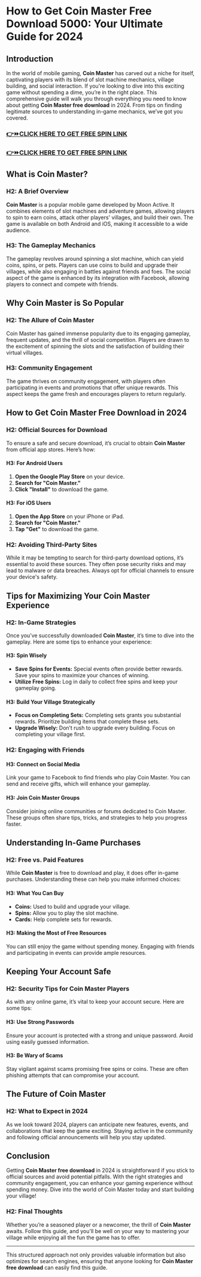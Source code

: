 <h1>How to Get Coin Master Free Download 5000: Your Ultimate Guide for 2024</h1>
<h2>Introduction</h2>
In the world of mobile gaming, <strong>Coin Master</strong> has carved out a niche for itself, captivating players with its blend of slot machine mechanics, village building, and social interaction. If you're looking to dive into this exciting game without spending a dime, you’re in the right place. This comprehensive guide will walk you through everything you need to know about getting <strong>Coin Master free download</strong> in 2024. From tips on finding legitimate sources to understanding in-game mechanics, we’ve got you covered.
<div class="markdown-heading" dir="auto">
<h3 class="heading-element" dir="auto" tabindex="-1"><a href="https://todaylink.site/Coinspins/" rel="nofollow">👉⏩CLICK HERE TO GET FREE SPIN LINK</a></h3>
</div>
<div class="markdown-heading" dir="auto">
<h3 class="heading-element" dir="auto" tabindex="-1"><a href="https://todaylink.site/Coinspins/" rel="nofollow">👉⏩CLICK HERE TO GET FREE SPIN LINK</a></h3>
</div>
<h2>What is Coin Master?</h2>
<h3>H2: A Brief Overview</h3>
<strong>Coin Master</strong> is a popular mobile game developed by Moon Active. It combines elements of slot machines and adventure games, allowing players to spin to earn coins, attack other players' villages, and build their own. The game is available on both Android and iOS, making it accessible to a wide audience.
<h3>H3: The Gameplay Mechanics</h3>
The gameplay revolves around spinning a slot machine, which can yield coins, spins, or pets. Players can use coins to build and upgrade their villages, while also engaging in battles against friends and foes. The social aspect of the game is enhanced by its integration with Facebook, allowing players to connect and compete with friends.
<h2>Why Coin Master is So Popular</h2>
<h3>H2: The Allure of Coin Master</h3>
Coin Master has gained immense popularity due to its engaging gameplay, frequent updates, and the thrill of social competition. Players are drawn to the excitement of spinning the slots and the satisfaction of building their virtual villages.
<h3>H3: Community Engagement</h3>
The game thrives on community engagement, with players often participating in events and promotions that offer unique rewards. This aspect keeps the game fresh and encourages players to return regularly.
<h2>How to Get Coin Master Free Download in 2024</h2>
<h3>H2: Official Sources for Download</h3>
To ensure a safe and secure download, it’s crucial to obtain <strong>Coin Master</strong> from official app stores. Here’s how:
<h4>H3: For Android Users</h4>
<ol>
 	<li><strong>Open the Google Play Store</strong> on your device.</li>
 	<li><strong>Search for "Coin Master."</strong></li>
 	<li><strong>Click "Install"</strong> to download the game.</li>
</ol>
<h4>H3: For iOS Users</h4>
<ol>
 	<li><strong>Open the App Store</strong> on your iPhone or iPad.</li>
 	<li><strong>Search for "Coin Master."</strong></li>
 	<li><strong>Tap "Get"</strong> to download the game.</li>
</ol>
<h3>H2: Avoiding Third-Party Sites</h3>
While it may be tempting to search for third-party download options, it’s essential to avoid these sources. They often pose security risks and may lead to malware or data breaches. Always opt for official channels to ensure your device's safety.
<h2>Tips for Maximizing Your Coin Master Experience</h2>
<h3>H2: In-Game Strategies</h3>
Once you’ve successfully downloaded <strong>Coin Master</strong>, it’s time to dive into the gameplay. Here are some tips to enhance your experience:
<h4>H3: Spin Wisely</h4>
<ul>
 	<li><strong>Save Spins for Events:</strong> Special events often provide better rewards. Save your spins to maximize your chances of winning.</li>
 	<li><strong>Utilize Free Spins:</strong> Log in daily to collect free spins and keep your gameplay going.</li>
</ul>
<h4>H3: Build Your Village Strategically</h4>
<ul>
 	<li><strong>Focus on Completing Sets:</strong> Completing sets grants you substantial rewards. Prioritize building items that complete these sets.</li>
 	<li><strong>Upgrade Wisely:</strong> Don’t rush to upgrade every building. Focus on completing your village first.</li>
</ul>
<h3>H2: Engaging with Friends</h3>
<h4>H3: Connect on Social Media</h4>
Link your game to Facebook to find friends who play Coin Master. You can send and receive gifts, which will enhance your gameplay.
<h4>H3: Join Coin Master Groups</h4>
Consider joining online communities or forums dedicated to Coin Master. These groups often share tips, tricks, and strategies to help you progress faster.
<h2>Understanding In-Game Purchases</h2>
<h3>H2: Free vs. Paid Features</h3>
While <strong>Coin Master</strong> is free to download and play, it does offer in-game purchases. Understanding these can help you make informed choices:
<h4>H3: What You Can Buy</h4>
<ul>
 	<li><strong>Coins:</strong> Used to build and upgrade your village.</li>
 	<li><strong>Spins:</strong> Allow you to play the slot machine.</li>
 	<li><strong>Cards:</strong> Help complete sets for rewards.</li>
</ul>
<h4>H3: Making the Most of Free Resources</h4>
You can still enjoy the game without spending money. Engaging with friends and participating in events can provide ample resources.
<h2>Keeping Your Account Safe</h2>
<h3>H2: Security Tips for Coin Master Players</h3>
As with any online game, it’s vital to keep your account secure. Here are some tips:
<h4>H3: Use Strong Passwords</h4>
Ensure your account is protected with a strong and unique password. Avoid using easily guessed information.
<h4>H3: Be Wary of Scams</h4>
Stay vigilant against scams promising free spins or coins. These are often phishing attempts that can compromise your account.
<h2>The Future of Coin Master</h2>
<h3>H2: What to Expect in 2024</h3>
As we look toward 2024, players can anticipate new features, events, and collaborations that keep the game exciting. Staying active in the community and following official announcements will help you stay updated.
<h2>Conclusion</h2>
Getting <strong>Coin Master free download</strong> in 2024 is straightforward if you stick to official sources and avoid potential pitfalls. With the right strategies and community engagement, you can enhance your gaming experience without spending money. Dive into the world of Coin Master today and start building your village!
<h3>H2: Final Thoughts</h3>
Whether you’re a seasoned player or a newcomer, the thrill of <strong>Coin Master</strong> awaits. Follow this guide, and you'll be well on your way to mastering your village while enjoying all the fun the game has to offer.

<hr />

This structured approach not only provides valuable information but also optimizes for search engines, ensuring that anyone looking for <strong>Coin Master free download</strong> can easily find this guide.
